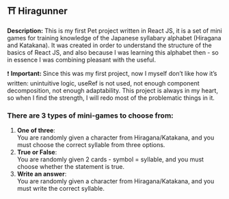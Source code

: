 ## ⛩ Hiragunner

__Description:__ This is my first Pet project written in React JS, it is a set of mini games for training knowledge of the Japanese syllabary alphabet (Hiragana and Katakana).
It was created in order to understand the structure of the basics of React JS, and also because I was learning this alphabet then - so in essence I was combining pleasant with the useful.

❗ <strong>Important: </strong> Since this was my first project, now I myself don’t like how it’s written: unintuitive logic, useRef is not used, not enough component decomposition, not enough adaptability.
This project is always in my heart, so when I find the strength, I will redo most of the problematic things in it.

### There are 3 types of mini-games to choose from:

  1. __One of three__:
     <br>
     You are randomly given a character from Hiragana/Katakana, and you must choose the correct syllable from three options.
  2. __True or False__:
     <br>
     You are randomly given 2 cards - symbol = syllable, and you must choose whether the statement is true.
  3. __Write an answer__:
     <br>
     You are randomly given a character from Hiragana/Katakana, and you must write the correct syllable.
